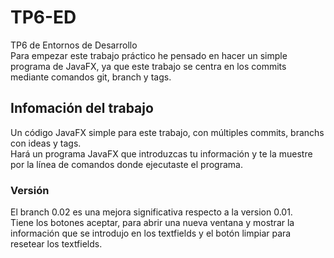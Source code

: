 # TP6-ED
TP6 de Entornos de Desarrollo  
Para empezar este trabajo práctico he pensado en hacer un simple programa de JavaFX, ya que este trabajo se centra en los commits mediante comandos git, branch y tags.  

## Infomación del trabajo
Un código JavaFX simple para este trabajo, con múltiples commits, branchs con ideas y tags.  
Hará un programa JavaFX que introduzcas tu información y te la muestre por la línea de comandos donde ejecutaste el programa.

### Versión
El branch 0.02 es una mejora significativa respecto a la version 0.01.  
Tiene los botones aceptar, para abrir una nueva ventana y mostrar la información que se introdujo en los textfields y el botón limpiar para resetear los textfields.